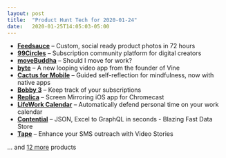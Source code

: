```yaml
---
layout: post
title:  "Product Hunt Tech for 2020-01-24"
date:   2020-01-25T14:05:03-05:00
---
```


* **[Feedsauce](https://www.producthunt.com/posts/feedsauce-2?utm_campaign=producthunt-api&utm_medium=api&utm_source=Application%3A+Daily+Digest+RSS+%28ID%3A+3202%29)** – Custom, social ready product photos in 72 hours
* **[99Circles](https://www.producthunt.com/posts/99circles?utm_campaign=producthunt-api&utm_medium=api&utm_source=Application%3A+Daily+Digest+RSS+%28ID%3A+3202%29)** – Subscription community platform for digital creators
* **[moveBuddha](https://www.producthunt.com/posts/movebuddha-2?utm_campaign=producthunt-api&utm_medium=api&utm_source=Application%3A+Daily+Digest+RSS+%28ID%3A+3202%29)** – Should I move for work?
* **[byte](https://www.producthunt.com/posts/byte-9ff4618f-5de8-4b68-b265-f54840836fc6?utm_campaign=producthunt-api&utm_medium=api&utm_source=Application%3A+Daily+Digest+RSS+%28ID%3A+3202%29)** – A new looping video app from the founder of Vine
* **[Cactus for Mobile](https://www.producthunt.com/posts/cactus-for-mobile?utm_campaign=producthunt-api&utm_medium=api&utm_source=Application%3A+Daily+Digest+RSS+%28ID%3A+3202%29)** – Guided self-reflection for mindfulness, now with native apps
* **[Bobby 3](https://www.producthunt.com/posts/bobby-3-2?utm_campaign=producthunt-api&utm_medium=api&utm_source=Application%3A+Daily+Digest+RSS+%28ID%3A+3202%29)** – Keep track of your subscriptions
* **[Replica](https://www.producthunt.com/posts/replica-2?utm_campaign=producthunt-api&utm_medium=api&utm_source=Application%3A+Daily+Digest+RSS+%28ID%3A+3202%29)** – Screen Mirroring iOS app for Chromecast
* **[LifeWork Calendar](https://www.producthunt.com/posts/lifework-calendar?utm_campaign=producthunt-api&utm_medium=api&utm_source=Application%3A+Daily+Digest+RSS+%28ID%3A+3202%29)** – Automatically defend personal time on your work calendar
* **[Contential](https://www.producthunt.com/posts/contential?utm_campaign=producthunt-api&utm_medium=api&utm_source=Application%3A+Daily+Digest+RSS+%28ID%3A+3202%29)** – JSON, Excel to GraphQL in seconds - Blazing Fast Data Store
* **[Tape](https://www.producthunt.com/posts/tape-3?utm_campaign=producthunt-api&utm_medium=api&utm_source=Application%3A+Daily+Digest+RSS+%28ID%3A+3202%29)** – Enhance your SMS outreach with Video Stories

… and [12 more](https://www.producthunt.com/tech) products